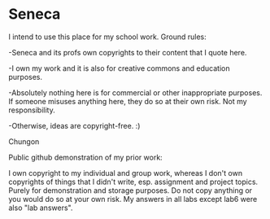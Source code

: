 # Seneca
I intend to use this place for my school work. Ground rules:

-Seneca and its profs own copyrights to their content that I quote here.

-I own my work and it is also for creative commons and education purposes.

-Absolutely nothing here is for commercial or other inappropriate purposes. If someone misuses anything here, they do so at their own risk. Not my responsibility.

-Otherwise, ideas are copyright-free. :)

Chungon

Public github demonstration of my prior work:

I own copyright to my individual and group work, whereas I don't own copyrights of things that I didn't write, esp. assignment and project topics.
Purely for demonstration and storage purposes. Do not copy anything or you would do so at your own risk.
My answers in all labs except lab6 were also "lab answers".
